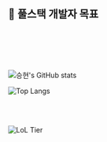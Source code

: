 
## 🌱 풀스택 개발자 목표  
<br><br><br><br>


![승현's GitHub stats](https://github-readme-stats.vercel.app/api?username=Sirosho&show_icons=true&theme=ocean_dark)


![Top Langs](https://github-readme-stats.vercel.app/api/top-langs/?username=Sirosho&layout=compact&theme=ocean_dark)

<br>
<br>

![LoL Tier](https://img.shields.io/badge/LoL-Bronze_✨-%23CD7F32?style=for-the-badge&logo=leagueoflegends&logoColor=white)
